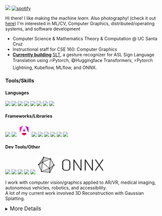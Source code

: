 
![](https://komarev.com/ghpvc/?username=dakshshah03)
[![spotify](https://api.statusbadges.me/badge/spotify/313141511141195777)](https://api.statusbadges.me/openspotify/313141511141195777) <br>

<link rel="stylesheet" type='text/css' href="https://cdn.jsdelivr.net/gh/devicons/devicon@latest/devicon.min.css" /> 

Hi there!
I like making the machine *learn*. Also photography! (check it out [here](https://www.instagram.com/dsunvaulted/)) 
I'm interested in ML/CV, Computer Graphics, distributed/operating systems, and software development

- Computer Science & Mathematics Theory & Computation @ UC Santa Cruz
- Instructional staff for CSE 160: Computer Graphics
- <u>**Currently building**</u>  [SLT](https://github.com/dakshshah03/SLT), a gesture recognizer for ASL Sign Language Translation using 🔥Pytorch, 😄Huggingface Transformers, ⚡Pytorch Lightning, Kubeflow, MLflow, and ONNX. 

### Tools/Skills
#### Languages
<p float="left">
  <img src="https://cdn.jsdelivr.net/gh/devicons/devicon@latest/icons/python/python-original.svg" height="60" />
  <img src="https://cdn.jsdelivr.net/gh/devicons/devicon@latest/icons/go/go-original-wordmark.svg" height="60"/> 
  <img src="https://cdn.jsdelivr.net/gh/devicons/devicon@latest/icons/c/c-plain.svg" height=60 />
  <img src="https://cdn.jsdelivr.net/gh/devicons/devicon@latest/icons/cplusplus/cplusplus-plain.svg" height=60 />
  <img src="https://cdn.jsdelivr.net/gh/devicons/devicon@latest/icons/typescript/typescript-original.svg" height=60 />
  <img src="https://cdn.jsdelivr.net/gh/devicons/devicon@latest/icons/javascript/javascript-original.svg" height=60 />
  <img src="https://cdn.jsdelivr.net/gh/devicons/devicon@latest/icons/matlab/matlab-original.svg" height=60 />
  <img src="https://cdn.jsdelivr.net/gh/devicons/devicon@latest/icons/rust/rust-original.svg" height=60 />
</p>

#### Frameworks/Libraries
<p float="left">
  <img src="https://cdn.jsdelivr.net/gh/devicons/devicon@latest/icons/pytorch/pytorch-original.svg" height="40" />
  <img src="https://opencv.org/wp-content/uploads/2020/07/OpenCV_logo_no_text-1.svg" height=40>
  <img src="./images/angular_gradient.png" height=40 />
  <img src="https://nodejs.org/static/logos/jsIconGreen.svg" height=40>
  <img src="https://lightning.ai/static/media/lightning-light.7f7e28493fb04c9626723e3ae593bebe.svg" height=40 />
  <img src="https://www.khronos.org/assets/images/api_logos/webgl_wht.svg" height=40 />
  <img src="https://cdn.jsdelivr.net/gh/devicons/devicon@latest/icons/postgresql/postgresql-plain-wordmark.svg" height=40 />
  <img src="https://cdn.jsdelivr.net/gh/devicons/devicon@latest/icons/threejs/threejs-original-wordmark.svg" height=40 />
  <img src="https://opencv.org/wp-content/uploads/2020/07/OpenCV_logo_no_text-1.svg" height=40>
</p>

#### Dev Tools/Other
<p float="left">
  <img src="https://cdn.jsdelivr.net/gh/devicons/devicon@latest/icons/kubernetes/kubernetes-original.svg" height="60"/> 
  <img src="https://cdn.jsdelivr.net/gh/devicons/devicon@latest/icons/docker/docker-plain-wordmark.svg" height="60" />
  <img src="https://cdn.jsdelivr.net/gh/devicons/devicon@latest/icons/githubactions/githubactions-original.svg" height=60>
  <img src="https://github.com/kubeflow/marketing-materials/blob/master/logos/Raster/Kubeflow-Logo-RGB.png?raw=true" height=60 />
  <img src="https://mlflow.org/docs/latest/api_reference/_static/MLflow-logo-final-black.png" height=60 />
  <img src="https://github.com/onnx/onnx/raw/main/docs/onnx-horizontal-color.png" height="60" />
</p>

I work with computer vision/graphics applied to AR/VR, medical imaging, autonomous vehicles, robotics, and accessibility. <br>
A lot of my current work involved 3D Reconstruction with Gaussian Splatting.
<details closed>
<summary> <big> More Details </big></summary>
## Research
My current research is in:
- Medical Imaging and 3D Reconstruction
- Virtual/Augmented Reality

My prior research was in:
- Molecular Dynamics
- Robotics with Autonomous Vehicle Scene Analysis and Decision-making
- ASL Gesture Recognition
<!-- <details closed> -->
  <summary> <big> Prior Coursework </big> </summary>
  Here's some of the courses I've taken while at UCSC.
  
  ### Personal Favorites:
  <ul>
    <li>CSE 160/L: Introduction to Computer Graphics</li>
    <li>CSE 138: Distributed Systems</li>
    <li>CSE 240: Artificial Intelligence</li>
    <li>CSE 242: Machine Learning</li>
    <li>CSE 244c: Advanced Computer Vision</li>
    <li>CSE 290c: Advanced Topics in Machine Learning (NeuroSymbolic AI)</li>
    <li>CSE 290c: Advanced Topics in Machine Learning (Differentiable Programming)</li>
    <li>MATH 105a: Real Analysis I</li>
    <li>MATH 117: Advanced Linear Algebra</li>
  </ul>
</details>

<!--  ### Computer Science
  <details closed>
    <summary> <big> Graduate </big> </summary>
    <ul>
      <li>CSE 240: Artificial Intelligence</li>
      <li>CSE 242: Machine Learning</li>
      <li>CSE 244c: Advanced Computer Vision</li>
      <li>CSE 290c: Advanced Topics in Machine Learning (NeuroSymbolic AI)</li>
      <li>CSE 290c: Advanced Topics in Machine Learning (Differentiable Programming)</li>
      <li>STAT 206: Applied Bayesian Statistics</li>
    </ul>
  </details>
  <details closed>
    <summary> Upper Division </summary>
    <ul>
      <li>CSE 160/L: Introduction to Computer Graphics</li>
      <li>CSE 138: Distributed Systems</li>
      <li>CSE 144: Applied Machine Learning: Deep Learning</li>
      <li>CSE 130: Principles of Computer Systems Design</li>
      <li>CSE 120: Computer Architecture</li>
      <li>CSE 114a: Foundations of Programming Languages</li>
      <li>CSE 107: Probability and Statistics for Engineers</li>
      <li>CSE 103: Computational Models</li>
      <li>CSE 102: Introduction to Analysis of Algorithms</li>
      <li>CSE 101: Introduction to Data Structures and Algorithms</li>
    </ul>
  </details>
  <details closed>
    <summary> Lower Division </summary>
    <ul>
      <li>CSE 30: Programming Abstractions in Python</li>
      <li>CSE 12: Computer Systems and Assembly</li>
      <li>CSE 13s: Computer Systems and C Programming</li>
      <li>ECE 30: Engineering Principles of Electronics</li>
    </ul>
  </details>
  
  ### Mathematics
  <details closed>
    <summary> Graduate/Upper Division </summary>
    <ul>
      <li>STAT 206: Applied Bayesian Statistics</li>
      <li>MATH 117: Advanced Linear Algebra</li>
      <li>MATH 105a: Real Analysis I</li>
      <li>MATH 115: Graph Theory</li>
      <li>MATH 100: Introduction to Proof and Problem Solving</li>
    </ul>
  </details>

  <details closed>
    <summary> Lower Division </summary>
    <ul>
      <li>MATH 24: Ordinary Differential Equations</li>
      <li>MATH 21: Linear Algebra</li>
      <li>MATH 23a: Vector Calculus I</li>
      <li>MATH 23b: Vector Calculus II</li>
      <li>MATH 19a: Calculus I</li>
      <li>MATH 19b: Calculus II</li>
    </ul>
  </details>
  -->
